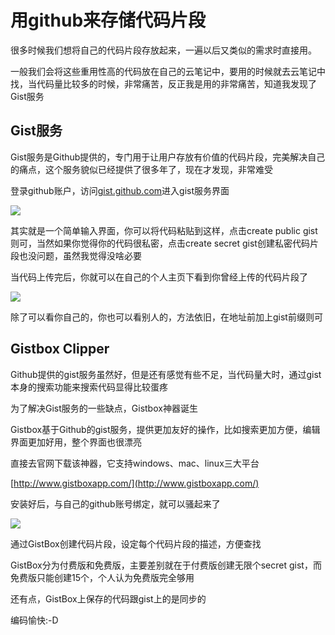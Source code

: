 # 用github来存储代码片段

很多时候我们想将自己的代码片段存放起来，一遍以后又类似的需求时直接用。

一般我们会将这些重用性高的代码放在自己的云笔记中，要用的时候就去云笔记中找，当代码量比较多的时候，非常痛苦，反正我是用的非常痛苦，知道我发现了Gist服务

## Gist服务

Gist服务是Github提供的，专门用于让用户存放有价值的代码片段，完美解决自己的痛点，这个服务貌似已经提供了很多年了，现在才发现，非常难受

登录github账户，访问[gist.github.com](gist.github.com)进入gist服务界面

![](http://obfs4iize.bkt.clouddn.com/gist3.png)

其实就是一个简单输入界面，你可以将代码粘贴到这样，点击create public gist则可，当然如果你觉得你的代码很私密，点击create secret gist创建私密代码片段也没问题，虽然我觉得没啥必要

当代码上传完后，你就可以在自己的个人主页下看到你曾经上传的代码片段了

![](http://obfs4iize.bkt.clouddn.com/gist.png)

除了可以看你自己的，你也可以看别人的，方法依旧，在地址前加上gist前缀则可

## Gistbox Clipper

Github提供的gist服务虽然好，但是还有感觉有些不足，当代码量大时，通过gist本身的搜索功能来搜索代码显得比较蛋疼

为了解决Gist服务的一些缺点，Gistbox神器诞生

Gistbox基于Github的gist服务，提供更加友好的操作，比如搜索更加方便，编辑界面更加好用，整个界面也很漂亮

直接去官网下载该神器，它支持windows、mac、linux三大平台

[http://www.gistboxapp.com/](http://www.gistboxapp.com/)

安装好后，与自己的github账号绑定，就可以骚起来了

![](http://obfs4iize.bkt.clouddn.com/gist2.png)

通过GistBox创建代码片段，设定每个代码片段的描述，方便查找

GistBox分为付费版和免费版，主要差别就在于付费版创建无限个secret gist，而免费版只能创建15个，个人认为免费版完全够用

还有点，GistBox上保存的代码跟gist上的是同步的

编码愉快:-D

